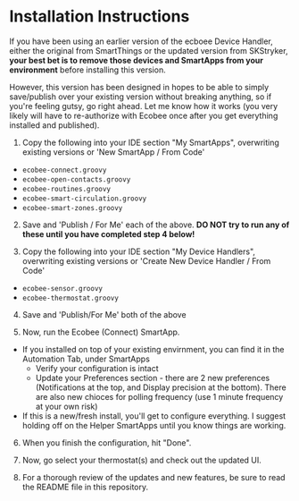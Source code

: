Installation Instructions
=========================
If you have been using an earlier version of the ecboee Device Handler, either the original from SmartThings or the 
updated version from SKStryker, <b>your best bet is to remove those devices and SmartApps from your environment</b>
before installing this version.

However, this version has been designed in hopes to be able to simply save/publish over your existing version without 
breaking anything, so if you're feeling gutsy, go right ahead. Let me know how it works (you very likely will have to 
re-authorize with Ecobee once after you get everything installed and published).

1. Copy the following into your IDE section "My SmartApps", overwriting existing versions or 'New SmartApp / From Code'
  * <code>ecobee-connect.groovy</code>
  * <code>ecobee-open-contacts.groovy</code>
  * <code>ecobee-routines.groovy</code>
  * <code>ecobee-smart-circulation.groovy</code>
  * <code>ecobee-smart-zones.groovy</code>
  
2. Save and 'Publish / For Me' each of the above. 
<b>DO NOT try to run any of these until you have completed step 4 below!</b>

3. Copy the following into your IDE section "My Device Handlers", overwriting existing versions or 'Create New Device Handler / From Code'
  * <code>ecobee-sensor.groovy</code>
  * <code>ecobee-thermostat.groovy</code>

4. Save and 'Publish/For Me' both of the above

5. Now, run the Ecobee (Connect) SmartApp. 
  * If you installed on top of your existing envirnment, you can find it in the Automation Tab, under SmartApps
    * Verify your configuration is intact
    * Update your Preferences section - there are 2 new preferences (Notifications at the top, and Display precision at 
    the bottom). 
    There are also new chioces for polling frequency (use 1 minute frequency at your own risk)
  * If this is a new/fresh install, you'll get to configure everything. I suggest holding off on the Helper SmartApps until 
  you know things are working.
  
6. When you finish the configuration, hit "Done".

7. Now, go select your thermostat(s) and check out the updated UI.

8. For a thorough review of the updates and new features, be sure to read the README file in this repository.
